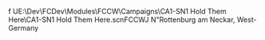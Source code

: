 f UE:\Dev\FCDev\Modules\FCCW\Campaigns\CA1-SN1 Hold Them Here\CA1-SN1 Hold Them Here.scnFCCWJ N"Rottenburg am Neckar, West-Germany
